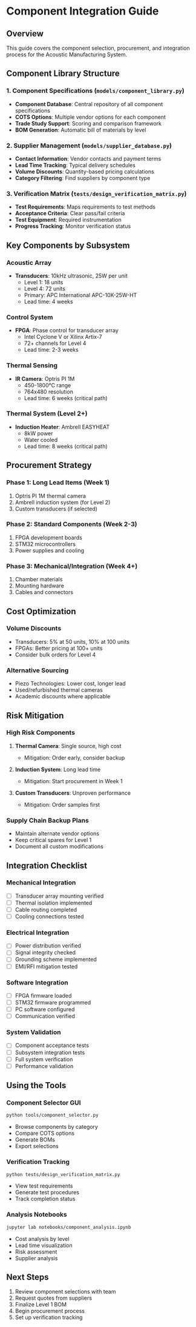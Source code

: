 # Component Integration Guide

## Overview
This guide covers the component selection, procurement, and integration process for the Acoustic Manufacturing System.

## Component Library Structure

### 1. Component Specifications (`models/component_library.py`)
- **Component Database**: Central repository of all component specifications
- **COTS Options**: Multiple vendor options for each component
- **Trade Study Support**: Scoring and comparison framework
- **BOM Generation**: Automatic bill of materials by level

### 2. Supplier Management (`models/supplier_database.py`)
- **Contact Information**: Vendor contacts and payment terms
- **Lead Time Tracking**: Typical delivery schedules
- **Volume Discounts**: Quantity-based pricing calculations
- **Category Filtering**: Find suppliers by component type

### 3. Verification Matrix (`tests/design_verification_matrix.py`)
- **Test Requirements**: Maps requirements to test methods
- **Acceptance Criteria**: Clear pass/fail criteria
- **Test Equipment**: Required instrumentation
- **Progress Tracking**: Monitor verification status

## Key Components by Subsystem

### Acoustic Array
- **Transducers**: 10kHz ultrasonic, 25W per unit
  - Level 1: 18 units
  - Level 4: 72 units
  - Primary: APC International APC-10K-25W-HT
  - Lead time: 4 weeks

### Control System
- **FPGA**: Phase control for transducer array
  - Intel Cyclone V or Xilinx Artix-7
  - 72+ channels for Level 4
  - Lead time: 2-3 weeks

### Thermal Sensing
- **IR Camera**: Optris PI 1M
  - 450-1800°C range
  - 764x480 resolution
  - Lead time: 6 weeks (critical path)

### Thermal System (Level 2+)
- **Induction Heater**: Ambrell EASYHEAT
  - 8kW power
  - Water cooled
  - Lead time: 8 weeks (critical path)

## Procurement Strategy

### Phase 1: Long Lead Items (Week 1)
1. Optris PI 1M thermal camera
2. Ambrell induction system (for Level 2)
3. Custom transducers (if selected)

### Phase 2: Standard Components (Week 2-3)
1. FPGA development boards
2. STM32 microcontrollers
3. Power supplies and cooling

### Phase 3: Mechanical/Integration (Week 4+)
1. Chamber materials
2. Mounting hardware
3. Cables and connectors

## Cost Optimization

### Volume Discounts
- Transducers: 5% at 50 units, 10% at 100 units
- FPGAs: Better pricing at 100+ units
- Consider bulk orders for Level 4

### Alternative Sourcing
- Piezo Technologies: Lower cost, longer lead
- Used/refurbished thermal cameras
- Academic discounts where applicable

## Risk Mitigation

### High Risk Components
1. **Thermal Camera**: Single source, high cost
   - Mitigation: Order early, consider backup
   
2. **Induction System**: Long lead time
   - Mitigation: Start procurement in Week 1
   
3. **Custom Transducers**: Unproven performance
   - Mitigation: Order samples first

### Supply Chain Backup Plans
- Maintain alternate vendor options
- Keep critical spares for Level 1
- Document all custom modifications

## Integration Checklist

### Mechanical Integration
- [ ] Transducer array mounting verified
- [ ] Thermal isolation implemented
- [ ] Cable routing completed
- [ ] Cooling connections tested

### Electrical Integration
- [ ] Power distribution verified
- [ ] Signal integrity checked
- [ ] Grounding scheme implemented
- [ ] EMI/RFI mitigation tested

### Software Integration
- [ ] FPGA firmware loaded
- [ ] STM32 firmware programmed
- [ ] PC software configured
- [ ] Communication verified

### System Validation
- [ ] Component acceptance tests
- [ ] Subsystem integration tests
- [ ] Full system verification
- [ ] Performance validation

## Using the Tools

### Component Selector GUI
```bash
python tools/component_selector.py
```
- Browse components by category
- Compare COTS options
- Generate BOMs
- Export selections

### Verification Tracking
```bash
python tests/design_verification_matrix.py
```
- View test requirements
- Generate test procedures
- Track completion status

### Analysis Notebooks
```bash
jupyter lab notebooks/component_analysis.ipynb
```
- Cost analysis by level
- Lead time visualization
- Risk assessment
- Supplier analysis

## Next Steps
1. Review component selections with team
2. Request quotes from suppliers
3. Finalize Level 1 BOM
4. Begin procurement process
5. Set up verification tracking